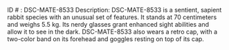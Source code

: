 ID # : DSC-MATE-8533
Description: DSC-MATE-8533 is a sentient, sapient rabbit species with an unusual set of features. It stands at 70 centimeters and weighs 5.5 kg. Its nerdy glasses grant enhanced sight abilities and allow it to see in the dark. DSC-MATE-8533 also wears a retro cap, with a two-color band on its forehead and goggles resting on top of its cap.